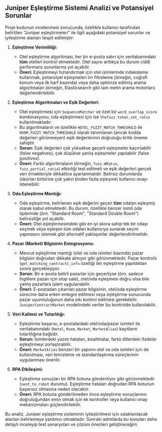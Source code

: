 ## Juniper Eşleştirme Sistemi Analizi ve Potansiyel Sorunlar

Proje kodunun incelenmesi sonucunda, özellikle kullanıcı tarafından belirtilen "Juniper eşleştirmeleri" ile ilgili aşağıdaki potansiyel sorunlar ve iyileştirme alanları tespit edilmiştir:

1.  **Eşleştirme Verimliliği:**
    *   Otel eşleştirme algoritması, her bir e-posta satırı için veritabanındaki **tüm** otelleri kontrol etmektedir. Otel sayısı arttıkça bu durum ciddi performans sorunlarına yol açabilir.
    *   **Öneri:** Eşleştirmeyi hızlandırmak için otel isimlerinde indeksleme kullanmak, potansiyel eşleşmeleri ön filtreleme (örneğin, coğrafi konum veya ilk harf bazında) veya daha optimize edilmiş arama algoritmaları (örneğin, Elasticsearch gibi tam metin arama motorları) değerlendirilebilir.

2.  **Eşleştirme Algoritmaları ve Eşik Değerleri:**
    *   Otel eşleştirmesi için `SequenceMatcher` ve özel bir `word_overlap_score` kombinasyonu, oda eşleştirmesi için ise `thefuzz.token_set_ratio` kullanılmaktadır.
    *   Bu algoritmaların ve özellikle `HOTEL_FUZZY_MATCH_THRESHOLD` ile `ROOM_FUZZY_MATCH_THRESHOLD` olarak tanımlanan (ancak kodda değerleri görünmeyen) eşik değerlerinin doğruluğu kritik öneme sahiptir.
    *   **Sorun:** Eşik değerleri çok yüksekse geçerli eşleşmeler kaçırılabilir (false negatives), çok düşükse yanlış eşleşmeler yapılabilir (false positives).
    *   **Öneri:** Farklı algoritmaların (örneğin, `fuzz.WRatio`, `fuzz.partial_ratio`) etkinliği test edilmeli ve eşik değerleri gerçek veri örnekleriyle dikkatlice ayarlanmalıdır. Belirsiz durumlarda (skorları birbirine çok yakın birden fazla eşleşme) kullanıcı onayı istenebilir.

3.  **Oda Eşleştirme Mantığı:**
    *   Oda eşleştirme, belirlenen eşik değerini geçen **tüm** odaları eşleşmiş olarak kabul etmektedir. Bu durum, özellikle benzer isimli oda tiplerinde (örn. "Standard Room", "Standard Double Room") belirsizliğe yol açabilir.
    *   **Öneri:** Otel eşleştirmesindeki gibi en iyi skora sahip tek bir odayı seçmek veya eşleşen tüm odaları kullanıcıya sunarak seçim yapmasını istemek gibi alternatif yaklaşımlar değerlendirilmelidir.

4.  **Pazar (Market) Bilgisinin Entegrasyonu:**
    *   Mevcut eşleştirme mantığı (otel ve oda isimleri bazında) pazar bilgisini doğrudan dikkate almıyor gibi görünmektedir. Pazar kontrolü (`get_matching_contracts_info` özelliği ile) eşleştirme yapıldıktan *sonra* gerçekleşiyor.
    *   **Sorun:** Bir e-posta belirli pazarlar için geçerliyse (örn. sadece İngiltere pazarı için stop sale), otel/oda eşleşmesi doğru olsa bile yanlış pazarlara işlem uygulanabilir.
    *   **Öneri:** E-postadan çıkarılan pazar bilgisinin, otel/oda eşleştirme sürecine daha erken entegre edilmesi veya eşleştirme sonucunda pazar uyumluluğunun daha sıkı kontrol edilmesi gerekebilir. `JuniperContractMarket` modelindeki veriler bu kontrolde kullanılabilir.

5.  **Veri Kalitesi ve Tutarlılığı:**
    *   Eşleştirme başarısı, e-postalardaki otel/oda/pazar isimleri ile veritabanındaki (`Hotel`, `Room`, `Market`, `MarketAlias`) kayıtların tutarlılığına bağlıdır.
    *   **Sorun:** İsimlerdeki yazım hataları, kısaltmalar, farklı dillerdeki ifadeler eşleştirmeyi zorlaştırabilir.
    *   **Öneri:** `MarketAlias` benzeri bir yapının otel ve oda isimleri için de kullanılması, veri temizleme ve standartlaştırma süreçlerinin uygulanması önerilir.

6.  **RPA Etkileşimi:**
    *   Eşleştirme sonuçları bir RPA botuna gönderiliyor gibi görünmektedir (`sent_to_robot` durumu). Eşleştirme hataları doğrudan RPA botunun başarısız olmasına neden olacaktır.
    *   **Öneri:** RPA botuna gönderilmeden önce eşleştirme sonuçlarının doğruluğundan emin olmak için ek kontroller veya kullanıcı onay mekanizmaları güçlendirilebilir.

Bu analiz, Juniper eşleştirme sisteminin iyileştirilmesi için odaklanılacak alanları belirlemeye yardımcı olmaktadır. Sonraki adımlarda bu konuları daha detaylı inceleyip test senaryoları ve çözüm önerileri geliştireceğim.

